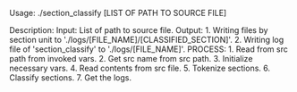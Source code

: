 Usage:
	./section_classify [LIST OF PATH TO SOURCE FILE]

Description:
	Input:
		List of path to source file.
	Output:
		1. Writing files by section unit to './logs/[FILE_NAME]/[CLASSIFIED_SECTION]'.
		2. Writing log file of 'section_classify' to './logs/[FILE_NAME]'.
	PROCESS:
		1. Read from src path from invoked vars.
		2. Get src name from src path.
		3. Initialize necessary vars.
		4. Read contents from src file.
		5. Tokenize sections.
		6. Classify sections.
		7. Get the logs.




